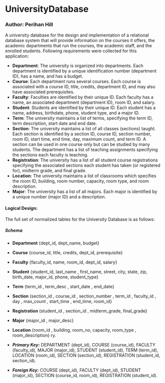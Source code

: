 # UniversityDatabase

### Author: Perihan Hill 

A university database for the design and implementation of a relational database system that will provide information on the courses it offers, the academic departments that run the courses, the academic staff, and the enrolled students. 
Following requirements were collected for this application: 
* **Department**: The university is organized into departments. Each department is identified by a unique identification number (department ID), has a name, and has a budget. 
* **Course**: Each department runs several courses. Each course is associated with a course ID, title, credits, department ID, and may also have associated prerequisites. 
* **Faculty**: Faculties are identified by their unique ID. Each faculty has a name, an associated department (department ID), room ID, and salary. 
* **Student**: Students are identified by their unique ID. Each student has a name, address, birthdate, phone, student type, and a major ID. 
* **Term**: The university maintains a list of terms, specifying the term ID, term description, start date and end date. 
* **Section**: The university maintains a list of all classes (sections) taught. Each section is identified by a section ID, course ID, section number, room ID, start time, end time, day, maximum count, and term ID. A section can be used in one course only but can be studied by many students. The department has a list of teaching assignments specifying the sections each faculty is teaching. 
* **Registration**: The university has a list of all student course registrations specifying the associated sections each student has taken (or registered for), midterm grade, and final grade. 
* **Location**: The university maintains a list of classrooms which specifies the room ID, building, room number, capacity, room type, and room description. 
* **Major**: The university has a list of all majors. Each major is identified by a unique number (major ID) and a description. 

#### Logical Design:

The full set of normalized tables for the University Database is as follows: 
##### Schema
* **Department** {dept_id, dept_name, budget} 
* **Course** {course_id, title, credits, dept_id, prerequisite} 
* **Faculty** {faculty_id, name, room_id, dept_id, salary} 
* **Student** {student_id, last_name , first_name, street, city, state, zip, birth_date, major_id, phone, student_type} 
* **Term** {term_id , term_desc , start_date , end_date} 
* **Section** (section_id , course_id , section_number , term_id , faculty_id , day , max_count , start_time , end_time, room_id} 
* **Registration** (student_id , section_id , midterm_grade, final_grade} 
* **Major** {major_id , major_desc} 
* **Location** {room_id , building, room_no, capacity, room_type , room_description}
ry. 

* _**Primary Key:**_ DEPARTMENT (dept_id), COURSE (course_id), FACULTY (faculty_id), MAJOR (major_id), STUDENT (student_id), TERM (term_id), LOCATION (room_id), SECTION (section_id), REGISTRATION (student_id, section_id). 

* _**Foreign Key:**_  COURSE (dept_id), FACULTY (dept_id), STUDENT (major_id), SECTION (course_id, room_id), REGISTRATION (student_id). 


